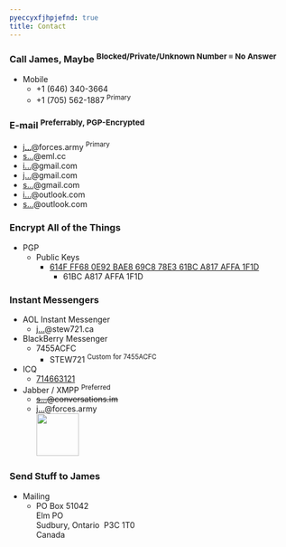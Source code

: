 ```yaml
---
pyeccyxfjhpjefnd: true
title: Contact
---
```


### Call James, Maybe <sup>Blocked/Private/Unknown Number &equiv; No Answer</sup>
* Mobile
  * <span data-last="3664" id="3664">+1 (646) 340-<span>3664</span></span>
  * <span data-last="1887" id="1887">+1 (705) 562-<span>1887</span></span> <sup>Primary</sup>

### E-mail <sup>Preferrably, PGP-Encrypted</sup>
  * <a href="https://www.google.com/recaptcha/mailhide/d?k=01cqy08ysKO4FMFViMSk2vXQ==&c=BsNfaUZAH14Ifelb9e1k4jmLfuerTy0JoDVYL-rEAQo=" rel="me" target="_blank" title="">j&hellip;</a>@forces.army <sup>Primary</sup>
  * <a href="http://www.google.com/recaptcha/mailhide/d?k=0138vHjIMsmzcM1UYZjagd4w==&c=ewOlHwD8YrO14RxgibONKQ==" rel="me" target="_blank" title="">s&hellip;</a>@eml.cc
  * <a href="http://www.google.com/recaptcha/mailhide/d?k=01Mcn4h5MJg-nEwpTtN4oQVg==&c=rtTJ9jGRflo_UaR0Y4CGjHqB0VjDHVOGYXQ9KK2WmqA=" rel="me" target="_blank" title="">i&hellip;</a>@gmail.com
  * <a href="http://www.google.com/recaptcha/mailhide/d?k=01Mcn4h5MJg-nEwpTtN4oQVg==&c=yWtZzPnTBOk_Mrrbc-VWJ8jlAcdIGSuLbu__kvTKogM=" rel="me" target="_blank" title="">j&hellip;</a>@gmail.com
  * <a href="http://www.google.com/recaptcha/mailhide/d?k=01Mcn4h5MJg-nEwpTtN4oQVg==&c=PIyvdS6eV-NFD4KFbclzbgSexxhCuldPxlEokm11jvw=" rel="me" target="_blank" title="">s&hellip;</a>@gmail.com
  * <a href="http://www.google.com/recaptcha/mailhide/d?k=01cqy08ysKO4FMFViMSk2vXQ==&c=q4TlVm_OrETebmalKZCMTqQ0rJW1Q4j1cmEXKMgY8y4=" rel="me" target="_blank" title="">i&hellip;</a>@outlook.com
  * <a href="http://www.google.com/recaptcha/mailhide/d?k=01m7xXkwc1HQS8P1LnRnJFOQ==&c=jIrS8r6tcRqtPUQrI2uox9ntMz0-dfaqkiC2SGRW_fs=" rel="me" target="_blank" title="">s&hellip;</a>@outlook.com

### Encrypt All of the Things
* PGP
  * Public Keys
    * <a href="https://keybase.io/stew721/pgp_keys.asc?fingerprint=614fff680e92bae869c878e361bca817affa1f1d" rel="me" target="_blank" title="">614F FF68 0E92 BAE8 69C8 78E3 61BC A817 AFFA 1F1D</a>
      * 61BC A817 AFFA 1F1D

### Instant Messengers
* AOL Instant Messenger
  * <a href="aim:goim?screenname=james%40stew721.ca" rel="me" target="_blank" title="">j&hellip;</a>@stew721.ca
* BlackBerry Messenger
  * 7455ACFC
    * STEW721 <sup>Custom for 7455ACFC</sup>
* ICQ
  * <a href="aim:goim?screenname=714663121" rel="me" target="_blank" title="714663121">714663121</a>
* Jabber / XMPP <sup>Preferred</sup>
  * ~~<a href="https://conversations.im/i/stew721@conversations.im?omemo-sid-1412676728=fb329677d74a7d3f47d7eaa0bf3212d4b1fe52abf048de63d9a3102c5d5ed277" rel="me" target="_blank" title="">s&hellip;</a>@conversations.im~~
  * <a href="https://conversations.im/i/james.stewart@forces.army?omemo-sid-319927269=1c7a66ee6b31782aeeda16d3cb1928fb9fa08413475d2dead3e7eec47c6cd551" rel="me" target="_blank" title="">j&hellip;</a>@forces.army<br /><img alt="" height="75" src="{{ site.github.url }}/resources/images/Jabber_james-stewart-forces-army_1024x1024.png" style="border: 0px;" width="75" />

### Send Stuff to James
* Mailing
  * PO Box 51042<br />Elm PO<br />Sudbury, Ontario&nbsp; P3C 1T0<br />Canada

